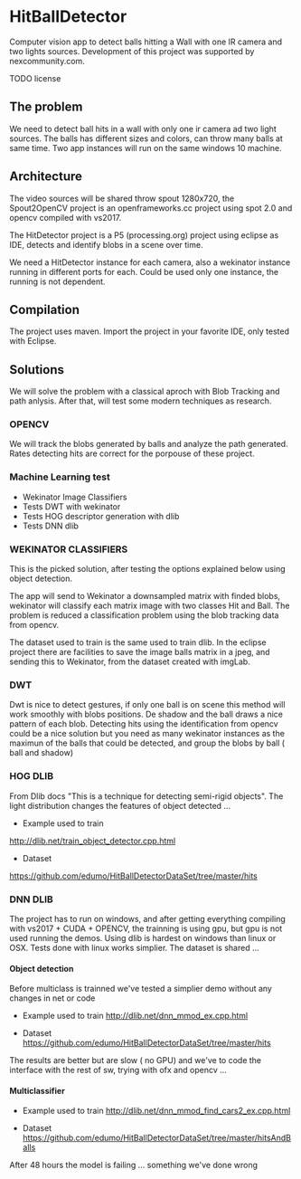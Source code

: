 # HitBallDetector

Computer vision app to detect balls hitting a Wall with one IR camera and two lights sources. Development of this project was supported by nexcommunity.com.

TODO license

## The problem

We need to detect ball hits in a wall with only one ir camera ad two light sources. The balls has different sizes and colors, can throw many balls at same time. Two app instances will run on the same windows 10 machine.

## Architecture

The video sources will be shared throw spout 1280x720, the Spout2OpenCV project is an openframeworks.cc project using spot 2.0 and opencv compiled with vs2017.

The HitDetector project is a P5 (processing.org) project using eclipse as IDE, detects and identify blobs in a scene over time. 

We need a HitDetector instance for each camera, also a wekinator instance running in different ports for each. Could be used only one instance, the running is not dependent.

## Compilation

The project uses maven. Import the project in your favorite IDE, only tested with Eclipse.

## Solutions

We will solve the problem with a classical aproch with Blob Tracking and path anlysis. After that, will test some modern techniques as research.

### OPENCV

We will track the blobs generated by balls and analyze the path generated. Rates detecting hits are correct for the porpouse of these project. 

### Machine Learning test

- Wekinator Image Classifiers
- Tests DWT with wekinator
- Tests HOG descriptor generation with dlib
- Tests DNN dlib 

### WEKINATOR CLASSIFIERS

This is the picked solution, after testing the options explained below using object detection. 

The app will send to Wekinator a downsampled matrix with finded blobs, wekinator will classify each matrix image with two classes Hit and Ball. The problem is reduced a classification problem using the blob tracking data from opencv.

The dataset used to train is the same used to train dlib. In the eclipse project there are facilities to save the image balls matrix in a jpeg, and sending this to Wekinator, from the dataset created with imgLab.

### DWT

Dwt is nice to detect gestures, if only one ball is on scene this method will work smoothly with blobs positions. De shadow and the ball draws a nice pattern of each blob. Detecting hits using the identification from opencv could be a nice solution but you need as many wekinator instances as the maximun of the balls that could be detected, and group the blobs by ball ( ball and shadow)

### HOG DLIB

From Dlib docs "This is a technique for detecting semi-rigid objects". The light distribution changes the features of object detected ...

- Example used to train

http://dlib.net/train_object_detector.cpp.html

- Dataset

https://github.com/edumo/HitBallDetectorDataSet/tree/master/hits

### DNN DLIB

The project has to run on windows, and after getting everything compiling with vs2017 + CUDA + OPENCV, the trainning is using gpu, but gpu is not used running the demos. Using dlib is hardest on windows than linux or OSX. Tests done with linux works simplier. The dataset is shared ... 

#### Object detection

Before multiclass is trainned we've tested a simplier demo without any changes in net or code 

- Example used to train
http://dlib.net/dnn_mmod_ex.cpp.html

- Dataset
https://github.com/edumo/HitBallDetectorDataSet/tree/master/hits

The results are better but are slow ( no GPU) and we've to code the interface with the rest of sw, trying with ofx and opencv ...

#### Multiclassifier

- Example used to train
http://dlib.net/dnn_mmod_find_cars2_ex.cpp.html

- Dataset
https://github.com/edumo/HitBallDetectorDataSet/tree/master/hitsAndBalls

After 48 hours the model is failing ... something we've done wrong




